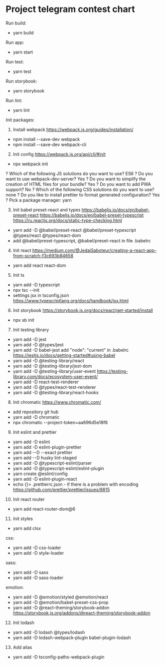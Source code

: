 # Project telegram contest chart

Run build: 
  - yarn build

Run app: 
  - yarn start

Run test:
  - yarn test

Run storybook: 
  - yarn storybook

Run lint: 
  - yarn lint

Init packages:

1. Install webpack https://webpack.js.org/guides/installation/

- npm install --save-dev webpack
- npm install --save-dev webpack-cli

2. Init config https://webpack.js.org/api/cli/#init

- npx webpack init

? Which of the following JS solutions do you want to use? ES6
? Do you want to use webpack-dev-server? Yes
? Do you want to simplify the creation of HTML files for your bundle? Yes
? Do you want to add PWA support? No
? Which of the following CSS solutions do you want to use? none
? Do you like to install prettier to format generated configuration? Yes
? Pick a package manager: yarn

3. Init babel preset-react and types
https://babeljs.io/docs/en/babel-preset-react
https://babeljs.io/docs/en/babel-preset-typescript
https://ru.reactjs.org/docs/static-type-checking.html

- yarn add -D @babel/preset-react @babel/preset-typescript @types/react @types/react-dom
- add @babel/preset-typescript, @babel/preset-react in file .babelrc 

4. Init react https://medium.com/@JedaiSaboteur/creating-a-react-app-from-scratch-f3c693b84658

- yarn add react react-dom

5. Init ts
- yarn add -D typescript 
- npx tsc --init 
- settings jsx in tsconfig.json https://www.typescriptlang.org/docs/handbook/jsx.html

6. Init storybook https://storybook.js.org/docs/react/get-started/install

- npx sb init

7. Init testing library

- yarn add -D jest
- yarn add -D @types/jest
- yarn add -D babel-jest
  add "node": "current" in  .babelrc  https://jestjs.io/docs/getting-started#using-babel
- yarn add -D @testing-library/react
- yarn add -D @testing-library/jest-dom
- yarn add -D @testing-library/user-event https://testing-library.com/docs/ecosystem-user-event/
- yarn add -D react-test-renderer
- yarn add -D @types/react-test-renderer
- yarn add -D @testing-library/react-hooks

8. Init chromatic https://www.chromatic.com/

- add repository git hub
- yarn add -D chromatic 
- npx chromatic --project-token=aa696d5e18f8

9. Init eslint and prettier

- yarn add -D eslint
- yarn add -D eslint-plugin-prettier
- yarn add --D --exact prettier
- yarn add --D husky lint-staged
- yarn add -D @typescript-eslint/parser
- yarn add -D @typescript-eslint/eslint-plugin
- yarn create @eslint/config
- yarn add -D eslint-plugin-react
- echo {}> .prettierrc.json - if there is a problem with encoding https://github.com/prettier/prettier/issues/8815

10. Init react router 

- yarn add react-router-dom@6

11. Init styles
- yarn add clsx

css:
- yarn add -D css-loader
- yarn add -D style-loader

sass:
- yarn add -D sass
- yarn add -D sass-loader

emotion:
- yarn add -D @emotion/styled @emotion/react
- yarn add -D @emotion/babel-preset-css-prop
- yarn add -D @react-theming/storybook-addon https://storybook.js.org/addons/@react-theming/storybook-addon

12. Init lodash
- yarn add -D lodash @types/lodash
- yarn add -D lodash-webpack-plugin babel-plugin-lodash

13. Add alias
- yarn add -D tsconfig-paths-webpack-plugin